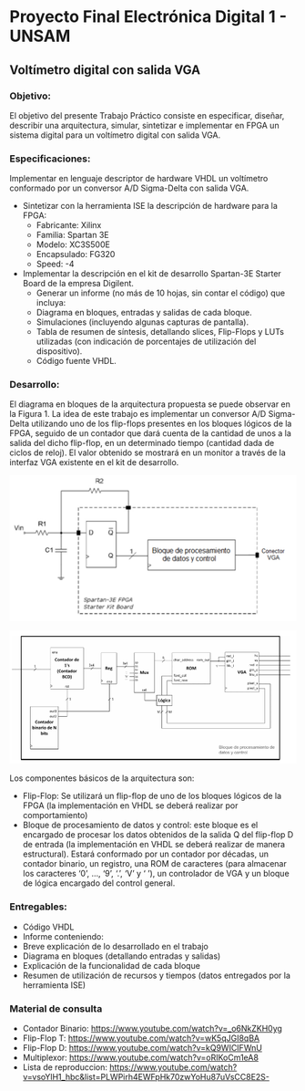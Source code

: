 Proyecto Final Electrónica Digital 1 - UNSAM
============================================

## Voltímetro digital con salida VGA

### Objetivo:

El objetivo del presente Trabajo Práctico consiste en especificar, diseñar, describir una
arquitectura, simular, sintetizar e implementar en FPGA un sistema digital para un voltímetro
digital con salida VGA. 

### Especificaciones:

Implementar en lenguaje descriptor de hardware VHDL un voltímetro conformado por
un conversor A/D Sigma-Delta con salida VGA.

-  Sintetizar con la herramienta ISE la descripción de hardware para la FPGA:
    - Fabricante: Xilinx
    - Familia: Spartan 3E
    - Modelo: XC3S500E
    - Encapsulado: FG320
    - Speed: -4
- Implementar la descripción en el kit de desarrollo Spartan-3E Starter Board de la
empresa Digilent.
    - Generar un informe (no más de 10 hojas, sin contar el código) que incluya:
    - Diagrama en bloques, entradas y salidas de cada bloque.
    - Simulaciones (incluyendo algunas capturas de pantalla).
    - Tabla de resumen de síntesis, detallando slices, Flip-Flops y LUTs utilizadas (con
    indicación de porcentajes de utilización del dispositivo).
    - Código fuente VHDL. 

### Desarrollo:

El diagrama en bloques de la arquitectura propuesta se puede observar en la Figura 1. La idea de este trabajo es implementar un conversor A/D Sigma-Delta utilizando uno de los flip-flops presentes en los bloques lógicos de la FPGA, seguido de un contador que dará cuenta de la cantidad de unos a la salida del dicho flip-flop, en un determinado tiempo (cantidad dada de ciclos de reloj).
El valor obtenido se mostrará en un monitor a través de la interfaz VGA
existente en el kit de desarrollo. 

![Figura 1](https://github.com/joagonzalez/unsam_digitales_1/blob/master/documentation/images/diagrama_bloques_arquitectura_voltimetro.png)

![Figura 2](https://github.com/joagonzalez/unsam_digitales_1/blob/master/documentation/images/diagrama_procesamiento_control.png)

Los componentes básicos de la arquitectura son:
- Flip-Flop: Se utilizará un flip-flop de uno de los bloques lógicos de la FPGA (la
implementación en VHDL se deberá realizar por comportamiento)
- Bloque de procesamiento de datos y control: este bloque es el encargado de procesar los datos obtenidos de la salida Q del flip-flop D de entrada (la implementación en VHDL se deberá realizar de manera estructural). Estará conformado por un contador por décadas, un contador binario, un registro, una ROM de caracteres (para almacenar los caracteres ‘0’, …, ‘9’, ‘.’, ‘V’ y ‘ ’), un controlador de VGA y un bloque de lógica encargado del control general. 

### Entregables: 

- Código VHDL
- Informe conteniendo:
- Breve explicación de lo desarrollado en el trabajo
- Diagrama en bloques (detallando entradas y salidas)
- Explicación de la funcionalidad de cada bloque
- Resumen de utilización de recursos y tiempos (datos entregados por la herramienta ISE) 

### Material de consulta

- Contador Binario: https://www.youtube.com/watch?v=_o6NkZKH0yg
- Flip-Flop T: https://www.youtube.com/watch?v=wK5qJGI8qBA
- Flip-Flop D: https://www.youtube.com/watch?v=kQ9WICIFWnU
- Multiplexor: https://www.youtube.com/watch?v=oRIKoCm1eA8
- Lista de reproduccion: https://www.youtube.com/watch?v=vsoYlH1_hbc&list=PLWPirh4EWFpHk70zwYoHu87uVsCC8E2S-